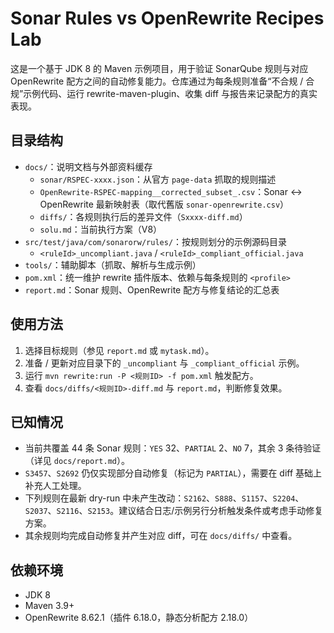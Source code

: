 ﻿# Sonar Rules vs OpenRewrite Recipes Lab

这是一个基于 JDK 8 的 Maven 示例项目，用于验证 SonarQube 规则与对应 OpenRewrite 配方之间的自动修复能力。仓库通过为每条规则准备“不合规 / 合规”示例代码、运行 rewrite-maven-plugin、收集 diff 与报告来记录配方的真实表现。

## 目录结构
- `docs/`：说明文档与外部资料缓存
  - `sonar/RSPEC-xxxx.json`：从官方 `page-data` 抓取的规则描述
  - `OpenRewrite-RSPEC-mapping__corrected_subset_.csv`：Sonar ↔ OpenRewrite 最新映射表（取代舊版 `sonar-openrewrite.csv`）
  - `diffs/`：各规则执行后的差异文件（`Sxxxx-diff.md`）
  - `solu.md`：当前执行方案（V8）
- `src/test/java/com/sonarorw/rules/`：按规则划分的示例源码目录
  - `<ruleId>_uncompliant.java` / `<ruleId>_compliant_official.java`
- `tools/`：辅助脚本（抓取、解析与生成示例）
- `pom.xml`：统一维护 rewrite 插件版本、依赖与每条规则的 `<profile>`
- `report.md`：Sonar 规则、OpenRewrite 配方与修复结论的汇总表

## 使用方法
1. 选择目标规则（参见 `report.md` 或 `mytask.md`）。
2. 准备 / 更新对应目录下的 `_uncompliant` 与 `_compliant_official` 示例。
3. 运行 `mvn rewrite:run -P <规则ID> -f pom.xml` 触发配方。
4. 查看 `docs/diffs/<规则ID>-diff.md` 与 `report.md`，判断修复效果。

## 已知情况
- 当前共覆盖 44 条 Sonar 规则：`YES` 32、`PARTIAL` 2、`NO` 7，其余 3 条待验证（详见 `docs/report.md`）。
- `S3457`、`S2692` 仍仅实现部分自动修复（标记为 `PARTIAL`），需要在 diff 基础上补充人工处理。
- 下列规则在最新 dry-run 中未产生改动：`S2162`、`S888`、`S1157`、`S2204`、`S2037`、`S2116`、`S2153`。建议结合日志/示例另行分析触发条件或考虑手动修复方案。
- 其余规则均完成自动修复并产生对应 diff，可在 `docs/diffs/` 中查看。

## 依赖环境
- JDK 8
- Maven 3.9+
- OpenRewrite 8.62.1（插件 6.18.0，静态分析配方 2.18.0）
